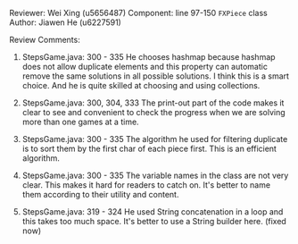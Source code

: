 Reviewer: Wei Xing (u5656487)
Component: <Board> line 97-150 `FXPiece` class
Author: Jiawen He (u6227591)

Review Comments:

1. StepsGame.java: 300 - 335 He chooses hashmap because hashmap does not allow duplicate elements and this property can
    automatic remove the same solutions in all possible solutions. I think this is a smart choice. And he is quite skilled
    at choosing and using collections.

2. StepsGame.java: 300, 304, 333 The print-out part of the code makes it clear to see and convenient to check the progress
    when we are solving more than one games at a time.

3. StepsGame.java: 300 - 335 The algorithm he used for filtering duplicate is to sort them by the first char of each piece
    first. This is an efficient algorithm.

3. StepsGame.java: 300 - 335 The variable names in the class are not very clear. This makes it hard for readers to catch on.
    It's better to name them according to their utility and content.

4. StepsGame.java: 319 - 324 He used String concatenation in a loop and this takes too much space. It's better to use a
    String builder here. (fixed now)
